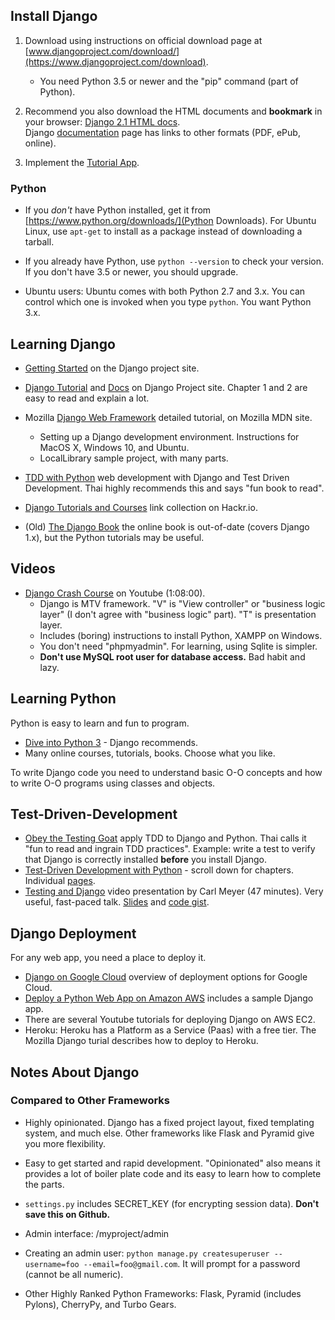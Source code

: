 ## Install Django

1. Download using instructions on official download page at [www.djangoproject.com/download/](https://www.djangoproject.com/download).
    - You need Python 3.5 or newer and the "pip" command (part of Python).

2. Recommend you also download the HTML documents and **bookmark** in your browser: [Django 2.1 HTML docs](https://docs.djangoproject.com/m/docs/django-docs-2.1-en.zip).    
   Django [documentation](https://docs.djangoproject.com/en/2.1/) page has links to other formats (PDF, ePub, online).

3. Implement the [Tutorial App](https://docs.djangoproject.com/en/2.1/intro/).

### Python

* If you *don't* have Python installed, get it from [https://www.python.org/downloads/](Python Downloads).  For Ubuntu Linux, use `apt-get` to install as a package instead of downloading a tarball.

* If you already have Python, use `python --version` to check your version. If you don't have 3.5 or newer, you should upgrade.

* Ubuntu users: Ubuntu comes with both Python 2.7 and 3.x.  You can control which one is invoked when you type `python`.  You want Python 3.x.


## Learning Django

* [Getting Started](https://www.djangoproject.com/start/) on the Django project site.
* [Django Tutorial](https://docs.djangoproject.com/en/2.1/intro/) and [Docs](https://docs.djangoproject.com/en/2.1/) on Django Project site.  Chapter 1 and 2 are easy to read and explain a lot.
* Mozilla [Django Web Framework](https://developer.mozilla.org/en-US/docs/Learn/Server-side/Django) detailed tutorial, on Mozilla MDN site.
  - Setting up a Django development environment. Instructions for MacOS X, Windows 10, and Ubuntu.
  - LocalLibrary sample project, with many parts.
* [TDD with Python](https://www.obeythetestinggoat.com) web development with Django and Test Driven Development.  Thai highly recommends this and says "fun book to read".
* [Django Tutorials and Courses](https://hackr.io/tutorials/learn-django) link collection on Hackr.io.

* (Old) [The Django Book](https://djangobook.com) the online book is out-of-date (covers Django 1.x), but the Python tutorials may be useful.

## Videos

* [Django Crash Course](https://www.youtube.com/watch?v=D6esTdOLXh4) on Youtube (1:08:00).
   - Django is MTV framework. "V" is "View controller" or "business logic layer" (I don't agree with "business logic" part). "T" is presentation layer.
   - Includes (boring) instructions to install Python, XAMPP on Windows. 
   - You don't need "phpmyadmin".  For learning, using Sqlite is simpler.
   - **Don't use MySQL root user for database access.** Bad habit and lazy.

## Learning Python

Python is easy to learn and fun to program. 

* [Dive into Python 3](http://www.diveintopython3.net/) - Django recommends.
* Many online courses, tutorials, books.  Choose what you like.

To write Django code you need to understand basic O-O concepts and how to write O-O programs using classes and objects.

## Test-Driven-Development

* [Obey the Testing Goat](http://www.obeythetestinggoat.com/) apply TDD to Django and Python. Thai calls it "fun to read and ingrain TDD practices".  Example: write a test to verify that Django is correctly installed **before** you install Django.
* [Test-Driven Development with Python](http://www.obeythetestinggoat.com/) - scroll down for chapters.  Individual [pages](http://www.obeythetestinggoat.com/pages/book.html).
* [Testing and Django](https://pyvideo.org/pycon-us-2012/testing-and-django.html) video presentation by Carl Meyer (47 minutes). Very useful, fast-paced talk. [Slides](https://github.com/carljm/django-testing-slides) and [code gist](https://gist.github.com/carljm/1450104).
 

## Django Deployment

For any web app, you need a place to deploy it.

* [Django on Google Cloud](https://cloud.google.com/python/django/) overview of deployment options for Google Cloud.
* [Deploy a Python Web App on Amazon AWS](https://aws.amazon.com/getting-started/projects/deploy-python-application/) includes a sample Django app.
* There are several Youtube tutorials for deploying Django on AWS EC2.
* Heroku: Heroku has a Platform as a Service (Paas) with a free tier.  The Mozilla Django turial describes how to deploy to Heroku.


## Notes About Django

### Compared to Other Frameworks

* Highly opinionated.  Django has a fixed project layout, fixed templating system, and much else.  Other frameworks like Flask and Pyramid give you more flexibility.
* Easy to get started and rapid development. "Opinionated" also means it provides a lot of boiler plate code and its easy to learn how to complete the parts.

* `settings.py` includes SECRET_KEY (for encrypting session data). **Don't save this on Github.**
* Admin interface: /myproject/admin
* Creating an admin user: `python manage.py createsuperuser --username=foo --email=foo@gmail.com`. It will prompt for a password (cannot be all numeric).

* Other Highly Ranked Python Frameworks: Flask, Pyramid (includes Pylons), CherryPy, and Turbo Gears.
